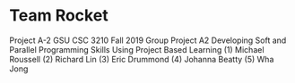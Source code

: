 # Team Rocket
Project A-2
GSU CSC 3210 Fall 2019 Group Project A2 Developing Soft and Parallel Programming Skills Using
Project Based Learning
(1) Michael Roussell
(2) Richard Lin
(3) Eric Drummond
(4) Johanna Beatty
(5) Wha Jong
